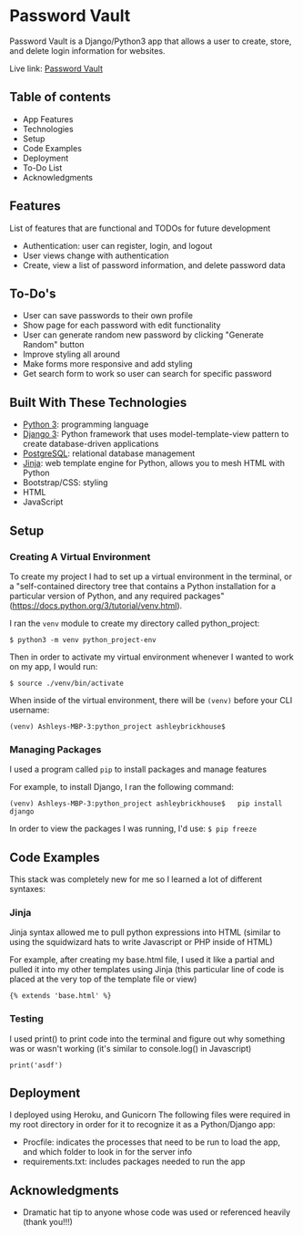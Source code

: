 # Password Vault

Password Vault is a Django/Python3 app that allows a user to create, store, and delete login information for websites.

Live link: [Password Vault](https://python-vault.herokuapp.com/)

## Table of contents
* App Features
* Technologies
* Setup
* Code Examples
* Deployment
* To-Do List
* Acknowledgments


## Features
List of features that are functional and TODOs for future development
* Authentication: user can register, login, and logout
* User views change with authentication
* Create, view a list of password information, and delete password data

## To-Do's
* User can save passwords to their own profile
* Show page for each password with edit functionality
* User can generate random new password by clicking "Generate Random" button
* Improve styling all around
* Make forms more responsive and add styling
* Get search form to work so user can search for specific password

## Built With These Technologies
* [Python 3](https://www.python.org/): programming language
* [Django 3](https://www.djangoproject.com/): Python framework that uses model-template-view pattern to create database-driven applications
* [PostgreSQL](https://www.postgresql.org/): relational database management
* [Jinja](https://jinja.palletsprojects.com/en/2.10.x/): web template engine for Python, allows you to mesh HTML with Python
* Bootstrap/CSS: styling
* HTML
* JavaScript


## Setup

### Creating A Virtual Environment
To create my project I had to set up a virtual environment in the terminal, or a "self-contained directory tree that contains a Python installation for a particular version of Python, and any required packages"(https://docs.python.org/3/tutorial/venv.html).

I ran the `venv` module to create my directory called python_project:
```
$ python3 -m venv python_project-env
```

Then in order to activate my virtual environment whenever I wanted to work on my app, I would run:
```
$ source ./venv/bin/activate
```

When inside of the virtual environment, there will be `(venv)` before your CLI username:
```
(venv) Ashleys-MBP-3:python_project ashleybrickhouse$
```

### Managing Packages
I used a program called `pip` to install packages and manage features

For example, to install Django, I ran the following command:
```
(venv) Ashleys-MBP-3:python_project ashleybrickhouse$   pip install django
```

In order to view the packages I was running, I'd use:
`$ pip freeze`


## Code Examples
This stack was completely new for me so I learned a lot of different syntaxes:

### Jinja
Jinja syntax allowed me to pull python expressions into HTML (similar to using the squidwizard hats to write Javascript or PHP inside of HTML)

For example, after creating my base.html file, I used it like a partial and pulled it into my other templates using Jinja (this particular line of code is placed at the very top of the template file or view)
```
{% extends 'base.html' %}
```

### Testing
I used print() to print code into the terminal and figure out why something was or wasn't working (it's similar to console.log() in Javascript)
```
print('asdf')
```

## Deployment

I deployed using Heroku, and Gunicorn
The following files were required in my root directory in order for it to recognize it as a Python/Django app:
* Procfile: indicates the processes that need to be run to load the app, and which folder to look in for the server info
* requirements.txt: includes packages needed to run the app


## Acknowledgments

* Dramatic hat tip to anyone whose code was used or referenced heavily (thank you!!!)
